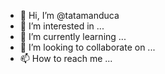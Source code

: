 - 👋 Hi, I’m @tatamanduca
- 👀 I’m interested in ...
- 🌱 I’m currently learning ...
- 💞️ I’m looking to collaborate on ...
- 📫 How to reach me ...

<!---
tatamanduca/tatamanduca is a ✨ special ✨ repository because its `README.md` (this file) appears on your GitHub profile.
You can click the Preview link to take a look at your changes.
--->
